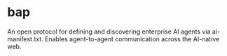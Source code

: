 # bap
An open protocol for defining and discovering enterprise AI agents via ai-manifest.txt. Enables agent-to-agent communication across the AI-native web.
